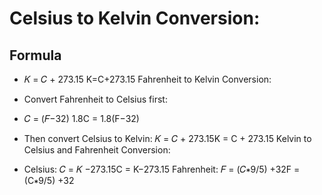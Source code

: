 # Celsius to Kelvin Conversion:

## Formula

* 𝐾 = 𝐶 + 273.15
K=C+273.15
Fahrenheit to Kelvin Conversion:

* Convert Fahrenheit to Celsius first:
* 𝐶 = (𝐹−32) 1.8C = 1.8(F−32)
​
* Then convert Celsius to Kelvin: 𝐾 = 𝐶 + 273.15K = C + 273.15
Kelvin to Celsius and Fahrenheit Conversion:

* Celsius: 𝐶 = 𝐾 −273.15C = K−273.15
  Fahrenheit:  𝐹 = (𝐶∗9/5) +32F = (C∗9/5) +32